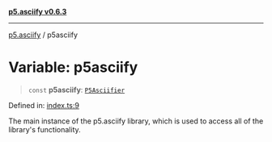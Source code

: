 [**p5.asciify v0.6.3**](../README.md)

***

[p5.asciify](../globals.md) / p5asciify

# Variable: p5asciify

> `const` **p5asciify**: [`P5Asciifier`](../classes/P5Asciifier.md)

Defined in: [index.ts:9](https://github.com/humanbydefinition/p5-asciify/blob/2eef0f93be0b07a27bd830cf8224669b9f9d1a6b/src/lib/index.ts#L9)

The main instance of the p5.asciify library, which is used to access all of the library's functionality.
